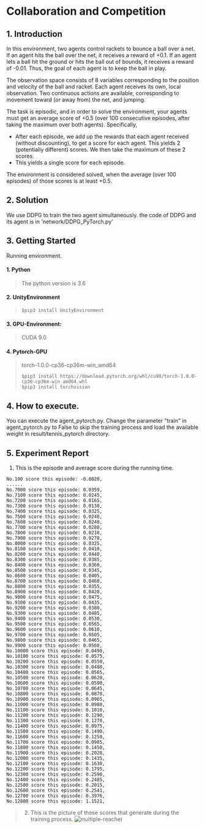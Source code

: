 # Collaboration and Competition
## 1. Introduction
In this environment, two agents control rackets to bounce a ball over a net. If an agent hits the ball over the net, it receives a reward of +0.1. If an agent lets a ball hit the ground or hits the ball out of bounds, it receives a reward of -0.01. Thus, the goal of each agent is to keep the ball in play.

The observation space consists of 8 variables corresponding to the position and velocity of the ball and racket. Each agent receives its own, local observation. Two continuous actions are available, corresponding to movement toward (or away from) the net, and jumping.

The task is episodic, and in order to solve the environment, your agents must get an average score of +0.5 (over 100 consecutive episodes, after taking the maximum over both agents). Specifically,

- After each episode, we add up the rewards that each agent received (without discounting), to get a score for each agent. This yields 2 (potentially different) scores. We then take the maximum of these 2 scores.
- This yields a single score for each episode.

The environment is considered solved, when the average (over 100 episodes) of those scores is at least +0.5.
## 2. Solution
We use DDPG to train the two agent simultaneously.
the code of DDPG and its agent is in 'network/DDPG_PyTorch.py' 

## 3. Getting Started
Running environment.
#### 1. Python
> The python version is 3.6
#### 2. UnityEnvironment
>```text
>$pip3 install UnityEnvironment
>```
#### 3. GPU-Environment:
> 
>CUDA 9.0
>
#### 4. Pytorch-GPU
>torch-1.0.0-cp36-cp36m-win_amd64 
>```text
>$pip3 install https://download.pytorch.org/whl/cu90/torch-1.0.0-cp36-cp36m-win_amd64.whl
>$pip3 install torchvision
>```

## 4. How to execute.
You can execute the agent_pytorch.py.
Change the parameter "train" in agent_pytorch.py to False to skip the training process and load the available weight in 
result/tennis_pytorch directory.
## 5. Experiment Report
1. This is the episode and average score during the running time.
```text
No.100 score this episode: -0.0020, 
...... 
No.7000 score this episode: 0.0359, 
No.7100 score this episode: 0.0245, 
No.7200 score this episode: 0.0165, 
No.7300 score this episode: 0.0130, 
No.7400 score this episode: 0.0325, 
No.7500 score this episode: 0.0240, 
No.7600 score this episode: 0.0240, 
No.7700 score this episode: 0.0280, 
No.7800 score this episode: 0.0210, 
No.7900 score this episode: 0.0270, 
No.8000 score this episode: 0.0325, 
No.8100 score this episode: 0.0410, 
No.8200 score this episode: 0.0440, 
No.8300 score this episode: 0.0385, 
No.8400 score this episode: 0.0360, 
No.8500 score this episode: 0.0345, 
No.8600 score this episode: 0.0405, 
No.8700 score this episode: 0.0460, 
No.8800 score this episode: 0.0355, 
No.8900 score this episode: 0.0420, 
No.9000 score this episode: 0.0475, 
No.9100 score this episode: 0.0435, 
No.9200 score this episode: 0.0380, 
No.9300 score this episode: 0.0485, 
No.9400 score this episode: 0.0530, 
No.9500 score this episode: 0.0565, 
No.9600 score this episode: 0.0610, 
No.9700 score this episode: 0.0505, 
No.9800 score this episode: 0.0465, 
No.9900 score this episode: 0.0560, 
No.10000 score this episode: 0.0490, 
No.10100 score this episode: 0.0575, 
No.10200 score this episode: 0.0550, 
No.10300 score this episode: 0.0480, 
No.10400 score this episode: 0.0565, 
No.10500 score this episode: 0.0620, 
No.10600 score this episode: 0.0590, 
No.10700 score this episode: 0.0645, 
No.10800 score this episode: 0.0870, 
No.10900 score this episode: 0.0965, 
No.11000 score this episode: 0.0980, 
No.11100 score this episode: 0.1010, 
No.11200 score this episode: 0.1290, 
No.11300 score this episode: 0.1270, 
No.11400 score this episode: 0.0975, 
No.11500 score this episode: 0.1490, 
No.11600 score this episode: 0.1250, 
No.11700 score this episode: 0.0985, 
No.11800 score this episode: 0.1450, 
No.11900 score this episode: 0.2020, 
No.12000 score this episode: 0.1435, 
No.12100 score this episode: 0.1630, 
No.12200 score this episode: 0.1795, 
No.12300 score this episode: 0.2590, 
No.12400 score this episode: 0.2485, 
No.12500 score this episode: 0.2015, 
No.12600 score this episode: 0.2541, 
No.12700 score this episode: 0.3976, 
No.12800 score this episode: 1.1521, 
```
>2. This is the picture of these scores that generate during the training process.
>![multiple-reacher](https://i.ibb.co/gDdk3Kj/Tennis.png)

